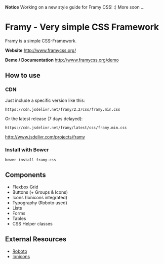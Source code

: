 __Notice__ Working on a new style guide for Framy CSS! :) More soon ...

# Framy - Very simple CSS Framework

Framy is a simple CSS-Framework.

__Website__ http://www.framycss.org/

__Demo / Documentation__ http://www.framycss.org/demo

## How to use

### CDN

Just include a specific version like this:
```
https://cdn.jsdelivr.net/framy/2.2/css/framy.min.css
```

Or the latest release (7 days delayed):
```
https://cdn.jsdelivr.net/framy/latest/css/framy.min.css
```

http://www.jsdelivr.com/projects/framy

### Install with Bower
```
bower install framy-css
```

## Components

* Flexbox Grid
* Buttons (+ Groups & Icons)
* Icons (Ionicons integrated)
* Typography (Roboto used)
* Lists
* Forms
* Tables
* CSS Helper classes

## External Resources

- [Roboto](https://www.google.com/fonts/specimen/Roboto)
- [Ionicons](http://ionicons.com/)
